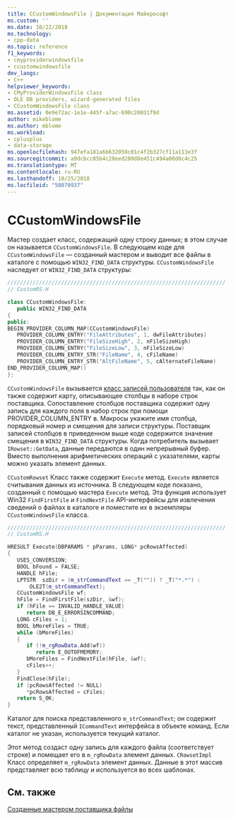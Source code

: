 ```yaml
---
title: CCustomWindowsFile | Документация Майкрософт
ms.custom: ''
ms.date: 10/22/2018
ms.technology:
- cpp-data
ms.topic: reference
f1_keywords:
- cmyproviderwindowsfile
- ccustomwindowsfile
dev_langs:
- C++
helpviewer_keywords:
- CMyProviderWindowsFile class
- OLE DB providers, wizard-generated files
- CCustomWindowsFile class
ms.assetid: 0e9e72ac-1e1e-445f-a7ac-690c20031f9d
author: mikeblome
ms.author: mblome
ms.workload:
- cplusplus
- data-storage
ms.openlocfilehash: 947efa181a6b632050c01c4f2b327cf11a113e3f
ms.sourcegitcommit: a9dcbcc85b4c28eed280d8e451c494a00d8c4c25
ms.translationtype: MT
ms.contentlocale: ru-RU
ms.lasthandoff: 10/25/2018
ms.locfileid: "50070937"
---
```

# <a name="ccustomwindowsfile"></a>CCustomWindowsFile

Мастер создает класс, содержащий одну строку данных; в этом случае он называется `CCustomWindowsFile`. В следующем коде для `CCustomWindowsFile` — созданный мастером и выводит все файлы в каталоге с помощью `WIN32_FIND_DATA` структуры. `CCustomWindowsFile` наследует от `WIN32_FIND_DATA` структуры:

```cpp
/////////////////////////////////////////////////////////////////////
// CustomRS.H

class CCustomWindowsFile:
   public WIN32_FIND_DATA
{
public:
BEGIN_PROVIDER_COLUMN_MAP(CCustomWindowsFile)
   PROVIDER_COLUMN_ENTRY("FileAttributes", 1, dwFileAttributes)
   PROVIDER_COLUMN_ENTRY("FileSizeHigh", 2, nFileSizeHigh)
   PROVIDER_COLUMN_ENTRY("FileSizeLow", 3, nFileSizeLow)
   PROVIDER_COLUMN_ENTRY_STR("FileName", 4, cFileName)
   PROVIDER_COLUMN_ENTRY_STR("AltFileName", 5, cAlternateFileName)
END_PROVIDER_COLUMN_MAP()
};
```

`CCustomWindowsFile` вызывается [класс записей пользователя](../../data/oledb/user-record.md) так, как он также содержит карту, описывающее столбцы в наборе строк поставщика. Сопоставление столбцов поставщика содержит одну запись для каждого поля в набор строк при помощи PROVIDER_COLUMN_ENTRY в. Макросы укажите имя столбца, порядковый номер и смещения для записи структуры. Поставщик записей столбцов в приведенном выше коде содержится значение смещения в `WIN32_FIND_DATA` структуры. Когда потребитель вызывает `IRowset::GetData`, данные передаются в один непрерывный буфер. Вместо выполнения арифметических операций с указателями, карты можно указать элемент данных.

`CCustomRowset` Класс также содержит `Execute` метод. `Execute` является считывания данных из источника. В следующем коде показано, созданный с помощью мастера `Execute` метод. Эта функция использует Win32 `FindFirstFile` и `FindNextFile` API-интерфейсы для извлечения сведений о файлах в каталоге и поместите их в экземпляры `CCustomWindowsFile` класса.

```cpp
/////////////////////////////////////////////////////////////////////
// CustomRS.H

HRESULT Execute(DBPARAMS * pParams, LONG* pcRowsAffected)
{
   USES_CONVERSION;
   BOOL bFound = FALSE;
   HANDLE hFile;
   LPTSTR  szDir = (m_strCommandText == _T("")) ? _T("*.*") :
       OLE2T(m_strCommandText);
   CCustomWindowsFile wf;
   hFile = FindFirstFile(szDir, &wf);
   if (hFile == INVALID_HANDLE_VALUE)
      return DB_E_ERRORSINCOMMAND;
   LONG cFiles = 1;
   BOOL bMoreFiles = TRUE;
   while (bMoreFiles)
   {
      if (!m_rgRowData.Add(wf))
         return E_OUTOFMEMORY;
      bMoreFiles = FindNextFile(hFile, &wf);
      cFiles++;
   }
   FindClose(hFile);
   if (pcRowsAffected != NULL)
      *pcRowsAffected = cFiles;
   return S_OK;
}
```

Каталог для поиска представленного `m_strCommandText`; он содержит текст, представленный `ICommandText` интерфейса в объекте команд. Если каталог не указан, используется текущий каталог.

Этот метод создаст одну запись для каждого файла (соответствует строке) и помещает его в `m_rgRowData` элемент данных. `CRowsetImpl` Класс определяет `m_rgRowData` элемент данных. Данные в этот массив представляет всю таблицу и используется во всех шаблонах.

## <a name="see-also"></a>См. также

[Созданные мастером поставщика файлы](../../data/oledb/provider-wizard-generated-files.md)